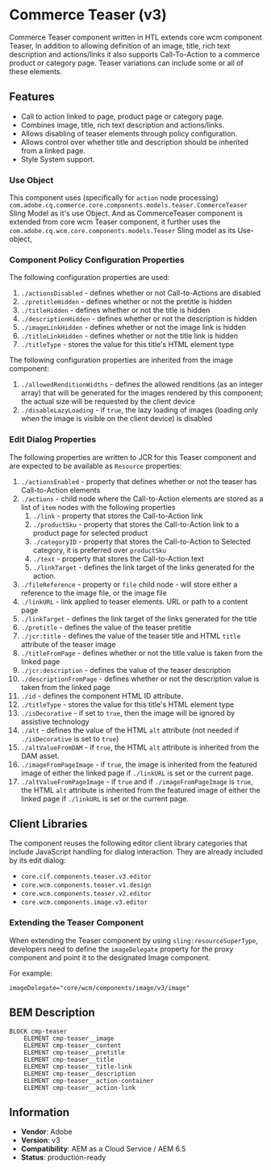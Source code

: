 <!--
Copyright 2022 Adobe Systems Incorporated

Licensed under the Apache License, Version 2.0 (the "License");
you may not use this file except in compliance with the License.
You may obtain a copy of the License at

    http://www.apache.org/licenses/LICENSE-2.0

Unless required by applicable law or agreed to in writing, software
distributed under the License is distributed on an "AS IS" BASIS,
WITHOUT WARRANTIES OR CONDITIONS OF ANY KIND, either express or implied.
See the License for the specific language governing permissions and
limitations under the License.
-->

# Commerce Teaser (v3)

Commerce Teaser component written in HTL extends core wcm component Teaser, In addition to allowing definition of an image, title, rich text description and actions/links it also supports Call-To-Action to a commerce product or category page.
Teaser variations can include some or all of these elements.

## Features

* Call to action linked to page, product page or category page.
* Combines image, title, rich text description and actions/links.
* Allows disabling of teaser elements through policy configuration.
* Allows control over whether title and description should be inherited from a linked page.
* Style System support.

### Use Object

This component uses (specifically for `action` node processing) `com.adobe.cq.commerce.core.components.models.teaser.CommerceTeaser` Sling Model as it's use Object.
And as CommerceTeaser component is extended from core wcm Teaser component, it further uses the `com.adobe.cq.wcm.core.components.models.Teaser` Sling model as its Use-object,  

### Component Policy Configuration Properties
The following configuration properties are used:

1. `./actionsDisabled` - defines whether or not Call-to-Actions are disabled
2. `./pretitleHidden` - defines whether or not the pretitle is hidden
3. `./titleHidden` - defines whether or not the title is hidden
4. `./descriptionHidden` - defines whether or not the description is hidden
5. `./imageLinkHidden` - defines whether or not the image link is hidden
6. `./titleLinkHidden` - defines whether or not the title link is hidden
7. `./titleType` - stores the value for this title's HTML element type

The following configuration properties are inherited from the image component:

1. `./allowedRenditionWidths` - defines the allowed renditions (as an integer array) that will be generated for the images rendered by this
component; the actual size will be requested by the client device
2. `./disableLazyLoading` - if `true`, the lazy loading of images (loading only when the image is visible on the client
device) is disabled

### Edit Dialog Properties
The following properties are written to JCR for this Teaser component and are expected to be available as `Resource` properties:

1. `./actionsEnabled` - property that defines whether or not the teaser has Call-to-Action elements
2. `./actions` - child node where the Call-to-Action elements are stored as a list of `item` nodes with the following properties
    1. `./link` - property that stores the Call-to-Action link
    2. `./productSku` - property that stores the Call-to-Action link to a product page for selected product
    3. `./categoryID` - property that stores the Call-to-Action to Selected category, it is preferred over `productSku`
    4. `./text` - property that stores the Call-to-Action text
    5. `./linkTarget` - defines the link target of the links generated for the action.
3. `./fileReference` - property or `file` child node - will store either a reference to the image file, or the image file
4. `./linkURL` - link applied to teaser elements. URL or path to a content page
5. `./linkTarget` - defines the link target of the links generated for the title
6. `./pretitle` - defines the value of the teaser pretitle
7. `./jcr:title` - defines the value of the teaser title and HTML `title` attribute of the teaser image
8. `./titleFromPage` - defines whether or not the title value is taken from the linked page
9. `./jcr:description` - defines the value of the teaser description
10. `./descriptionFromPage` - defines whether or not the description value is taken from the linked page
11. `./id` - defines the component HTML ID attribute.
12. `./titleType` - stores the value for this title's HTML element type
13. `./isDecorative` - if set to `true`, then the image will be ignored by assistive technology
14. `./alt` - defines the value of the HTML `alt` attribute (not needed if `./isDecorative` is set to `true`)
15. `./altValueFromDAM` - if `true`, the HTML `alt` attribute is inherited from the DAM asset.
16. `./imageFromPageImage` - if `true`, the image is inherited from the featured image of either the linked page if `./linkURL` is set or the current page.
17. `./altValueFromPageImage` - if `true` and if `./imageFromPageImage` is `true`, the HTML `alt` attribute is inherited from the featured image of either the linked page if `./linkURL` is set or the current page.

## Client Libraries
The component reuses the following editor client library categories that include JavaScript
handling for dialog interaction. They are already included by its edit dialog:
* `core.cif.components.teaser.v3.editor`
* `core.wcm.components.teaser.v1.design`
* `core.wcm.components.teaser.v2.editor`
* `core.wcm.components.image.v3.editor`


### Extending the Teaser Component
When extending the Teaser component by using `sling:resourceSuperType`, developers need to define the `imageDelegate` property for
the proxy component and point it to the designated Image component.

For example:
```
imageDelegate="core/wcm/components/image/v3/image"
```

## BEM Description
```
BLOCK cmp-teaser
    ELEMENT cmp-teaser__image
    ELEMENT cmp-teaser__content
    ELEMENT cmp-teaser__pretitle
    ELEMENT cmp-teaser__title
    ELEMENT cmp-teaser__title-link
    ELEMENT cmp-teaser__description
    ELEMENT cmp-teaser__action-container
    ELEMENT cmp-teaser__action-link
```

## Information

* **Vendor**: Adobe
* **Version**: v3
* **Compatibility**: AEM as a Cloud Service / AEM 6.5
* **Status**: production-ready
